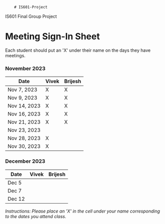         # IS601-Project
IS601 Final Group Project

# Meeting Sign-In Sheet

Each student should put an 'X' under their name on the days they have meetings.

### November 2023

| Date        | Vivek | Brijesh |
|-------------|------|-------|
| Nov 7, 2023|  X   | X     |
| Nov 9, 2023|   X   |  X    |
| Nov 14, 2023|  X   |  X    |
| Nov 16, 2023 |   X   |     X      |  
| Nov 21, 2023 |  X    |     X      | 
| Nov 23, 2023 |       |           | <-----Thanks Giving Holidays>
| Nov 28, 2023 |    X   |           | 
| Nov 30, 2023 |     X  |           | 



### December 2023

| Date        | Vivek | Brijesh|
|-------------|-----------|-----------|
| Dec 5 |           |           |
| Dec 7 |           |           |
| Dec 12 |           |           |


*Instructions: Please place an 'X' in the cell under your name corresponding to the dates you attend class.*
